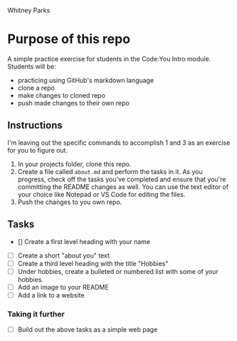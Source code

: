 Whitney Parks
# Purpose of this repo
A simple practice exercise for students in the Code:You Intro module. Students will be:
- practicing using GitHub's markdown language
- clone a repo
- make changes to cloned repo
- push made changes to their own repo

## Instructions
I'm leaving out the specific commands to accomplish 1 and 3 as an exercise for you to figure out.

1. In your projects folder, clone this repo.
2. Create a file called ```about.md``` and perform the tasks in it. As you progress, check off the tasks you've completed and ensure that you're committing the README changes as well. You can use the text editor of your choice like Notepad or VS Code for editing the files.
3. Push the changes to you own repo.

## Tasks
- [] Create a first level heading with your name
- [ ] Create a short "about you" text
- [ ] Create a third level heading with the title "Hobbies"
- [ ] Under hobbies, create a bulleted or numbered list with some of your hobbies.
- [ ] Add an image to your README
- [ ] Add a link to a website

### Taking it further
- [ ] Build out the above tasks as a simple web page

